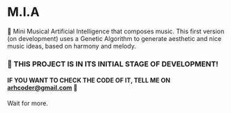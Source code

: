 # M.I.A
🎼 Mini Musical Artificial Intelligence that composes music. This first version (on development) uses a Genetic Algorithm to generate aesthetic and nice music ideas, based on harmony and melody.

### 🛑 THIS PROJECT IS IN ITS INITIAL STAGE OF DEVELOPMENT!
#### IF YOU WANT TO CHECK THE CODE OF IT, TELL ME ON arhcoder@gmail.com 💜
Wait for more.
